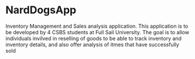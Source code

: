 # NardDogsApp
Inventory Management and Sales analysis application.
    This application is to be developed by 4 CSBS students at Full Sail University. The goal is to allow individuals invilved in reselling of goods to be able to track inventory and inventory details, and also offer analysis of itmes that have successfully sold
